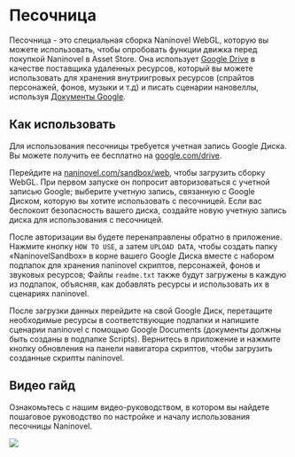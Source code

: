# Песочница

Песочница - это специальная сборка Naninovel WebGL, которую вы можете использовать, чтобы опробовать функции движка перед покупкой Naninovel в Asset Store. Она использует [Google Drive](https://drive.google.com/drive/my-drive) в качестве поставщика удаленных ресурсов, который вы можете использовать для хранения внутриигровых ресурсов (спрайтов персонажей, фонов, музыки и т.д) и писать сценарии нановеллы, используя [Документы Google](https://www.google.com/docs/about).

## Как использовать

Для использования песочницы требуется учетная запись Google Диска. Вы можете получить ее бесплатно на [google.com/drive](https://www.google.com/drive).

Перейдите на [naninovel.com/sandbox/web](https://naninovel.com/sandbox/web.html), чтобы загрузить сборку WebGL. При первом запуске он попросит авторизоваться с учетной записью Google; выберите учетную запись, связанную с Google Диском, которую вы хотите использовать с песочницей. Если вас беспокоит безопасность вашего диска, создайте новую учетную запись диска для использования с песочницей.

После авторизации вы будете перенаправлены обратно в приложение. Нажмите кнопку `HOW TO USE`, а затем `UPLOAD DATA`, чтобы создать папку «NaninovelSandbox» в корне вашего Google Диска вместе с набором подпапок для хранения naninovel скриптов, персонажей, фонов и звуковых ресурсов; Файлы `readme.txt` также будут загружены в каждую из подпапок, объясняя, как добавлять ресурсы и использовать их в сценариях naninovel.

После загрузки данных перейдите на свой Google Диск, перетащите необходимые ресурсы в соответствующие подпапки и напишите сценарии naninovel с помощью Google Documents (документы должны быть созданы в подпапке Scripts). Вернитесь в приложение и нажмите кнопку обновления на панели навигатора скриптов, чтобы загрузить созданные скрипты naninovel.

## Видео гайд

Ознакомьтесь с нашим видео-руководством, в котором вы найдете пошаговое руководство по настройке и началу использования песочницы Naninovel.

![](https://www.youtube.com/watch?v=tn14ZhBTFew)
